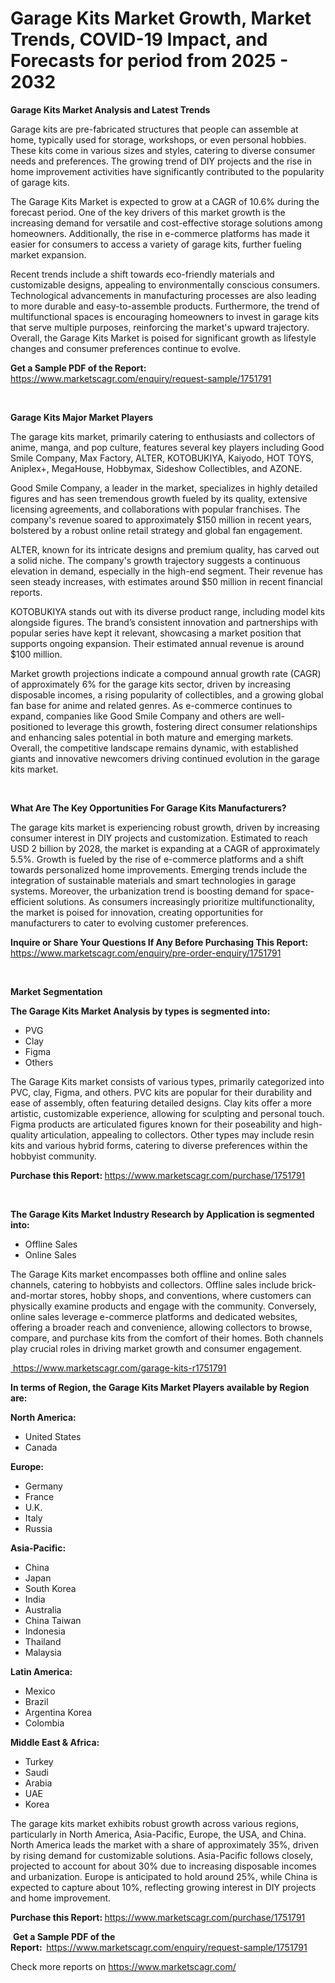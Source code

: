 <p><h1>Garage Kits Market Growth, Market Trends, COVID-19 Impact, and Forecasts for period from 2025 - 2032</h1></p><p><strong>Garage Kits Market Analysis and Latest Trends</strong></p>
<p><p>Garage kits are pre-fabricated structures that people can assemble at home, typically used for storage, workshops, or even personal hobbies. These kits come in various sizes and styles, catering to diverse consumer needs and preferences. The growing trend of DIY projects and the rise in home improvement activities have significantly contributed to the popularity of garage kits.</p><p>The Garage Kits Market is expected to grow at a CAGR of 10.6% during the forecast period. One of the key drivers of this market growth is the increasing demand for versatile and cost-effective storage solutions among homeowners. Additionally, the rise in e-commerce platforms has made it easier for consumers to access a variety of garage kits, further fueling market expansion.</p><p>Recent trends include a shift towards eco-friendly materials and customizable designs, appealing to environmentally conscious consumers. Technological advancements in manufacturing processes are also leading to more durable and easy-to-assemble products. Furthermore, the trend of multifunctional spaces is encouraging homeowners to invest in garage kits that serve multiple purposes, reinforcing the market's upward trajectory. Overall, the Garage Kits Market is poised for significant growth as lifestyle changes and consumer preferences continue to evolve.</p></p>
<p><strong>Get a Sample PDF of the Report:&nbsp;</strong> <a href="https://www.marketscagr.com/enquiry/request-sample/1751791?utm_campaign=2291&utm_medium=2&utm_source=Github&utm_content=ia&utm_term=07022025&utm_id=garage-kits">https://www.marketscagr.com/enquiry/request-sample/1751791</a></p>
<p>&nbsp;</p>
<p><strong>Garage Kits Major Market Players</strong></p>
<p><p>The garage kits market, primarily catering to enthusiasts and collectors of anime, manga, and pop culture, features several key players including Good Smile Company, Max Factory, ALTER, KOTOBUKIYA, Kaiyodo, HOT TOYS, Aniplex+, MegaHouse, Hobbymax, Sideshow Collectibles, and AZONE. </p><p>Good Smile Company, a leader in the market, specializes in highly detailed figures and has seen tremendous growth fueled by its quality, extensive licensing agreements, and collaborations with popular franchises. The company's revenue soared to approximately $150 million in recent years, bolstered by a robust online retail strategy and global fan engagement.</p><p>ALTER, known for its intricate designs and premium quality, has carved out a solid niche. The company's growth trajectory suggests a continuous elevation in demand, especially in the high-end segment. Their revenue has seen steady increases, with estimates around $50 million in recent financial reports.</p><p>KOTOBUKIYA stands out with its diverse product range, including model kits alongside figures. The brand’s consistent innovation and partnerships with popular series have kept it relevant, showcasing a market position that supports ongoing expansion. Their estimated annual revenue is around $100 million.</p><p>Market growth projections indicate a compound annual growth rate (CAGR) of approximately 6% for the garage kits sector, driven by increasing disposable incomes, a rising popularity of collectibles, and a growing global fan base for anime and related genres. As e-commerce continues to expand, companies like Good Smile Company and others are well-positioned to leverage this growth, fostering direct consumer relationships and enhancing sales potential in both mature and emerging markets. Overall, the competitive landscape remains dynamic, with established giants and innovative newcomers driving continued evolution in the garage kits market.</p></p>
<p>&nbsp;</p>
<p><strong>What Are The Key Opportunities For Garage Kits Manufacturers?</strong></p>
<p><p>The garage kits market is experiencing robust growth, driven by increasing consumer interest in DIY projects and customization. Estimated to reach USD 2 billion by 2028, the market is expanding at a CAGR of approximately 5.5%. Growth is fueled by the rise of e-commerce platforms and a shift towards personalized home improvements. Emerging trends include the integration of sustainable materials and smart technologies in garage systems. Moreover, the urbanization trend is boosting demand for space-efficient solutions. As consumers increasingly prioritize multifunctionality, the market is poised for innovation, creating opportunities for manufacturers to cater to evolving customer preferences.</p></p>
<p><strong>Inquire or Share Your Questions If Any Before Purchasing This Report:</strong> <a href="https://www.marketscagr.com/enquiry/pre-order-enquiry/1751791?utm_campaign=2291&utm_medium=2&utm_source=Github&utm_content=ia&utm_term=07022025&utm_id=garage-kits">https://www.marketscagr.com/enquiry/pre-order-enquiry/1751791</a></p>
<p>&nbsp;</p>
<p><strong>Market Segmentation</strong></p>
<p><strong>The Garage Kits Market Analysis by types is segmented into:</strong></p>
<p><ul><li>PVG</li><li>Clay</li><li>Figma</li><li>Others</li></ul></p>
<p><p>The Garage Kits market consists of various types, primarily categorized into PVC, clay, Figma, and others. PVC kits are popular for their durability and ease of assembly, often featuring detailed designs. Clay kits offer a more artistic, customizable experience, allowing for sculpting and personal touch. Figma products are articulated figures known for their poseability and high-quality articulation, appealing to collectors. Other types may include resin kits and various hybrid forms, catering to diverse preferences within the hobbyist community.</p></p>
<p><strong>Purchase this Report:&nbsp;</strong><a href="https://www.marketscagr.com/purchase/1751791?utm_campaign=2291&utm_medium=2&utm_source=Github&utm_content=ia&utm_term=07022025&utm_id=garage-kits">https://www.marketscagr.com/purchase/1751791</a></p>
<p>&nbsp;</p>
<p><strong>The Garage Kits Market Industry Research by Application is segmented into:</strong></p>
<p><ul><li>Offline Sales</li><li>Online Sales</li></ul></p>
<p><p>The Garage Kits market encompasses both offline and online sales channels, catering to hobbyists and collectors. Offline sales include brick-and-mortar stores, hobby shops, and conventions, where customers can physically examine products and engage with the community. Conversely, online sales leverage e-commerce platforms and dedicated websites, offering a broader reach and convenience, allowing collectors to browse, compare, and purchase kits from the comfort of their homes. Both channels play crucial roles in driving market growth and consumer engagement.</p></p>
<p><a href="https://www.marketscagr.com/garage-kits-r1751791?utm_campaign=2291&utm_medium=2&utm_source=Github&utm_content=ia&utm_term=07022025&utm_id=garage-kits">&nbsp;https://www.marketscagr.com/garage-kits-r1751791</a></p>
<p><strong>In terms of Region, the Garage Kits Market Players available by Region are:</strong></p>
<p>
    <p> <strong> North America: </strong>
        <ul>
            <li>United States</li>
            <li>Canada</li>
        </ul>
        </p> 
    <p> <strong> Europe: </strong>
        <ul>
            <li>Germany</li>
            <li>France</li>
            <li>U.K.</li>
            <li>Italy</li>
            <li>Russia</li>
        </ul>
        </p> 
    <p> <strong> Asia-Pacific: </strong>
        <ul>
            <li>China</li>
            <li>Japan</li>
            <li>South Korea</li>
            <li>India</li>
            <li>Australia</li>
            <li>China Taiwan</li>
            <li>Indonesia</li>
            <li>Thailand</li>
            <li>Malaysia</li>
        </ul>
        </p> 
    <p> <strong> Latin America: </strong>
        <ul>
            <li>Mexico</li>
            <li>Brazil</li>
            <li>Argentina Korea</li>
            <li>Colombia</li>
        </ul>
        </p> 
    <p> <strong> Middle East & Africa: </strong>
        <ul>
            <li>Turkey</li>
            <li>Saudi</li>
            <li>Arabia</li>
            <li>UAE</li>
            <li>Korea</li>
        </ul>
    </p>
    </p>
<p><p>The garage kits market exhibits robust growth across various regions, particularly in North America, Asia-Pacific, Europe, the USA, and China. North America leads the market with a share of approximately 35%, driven by rising demand for customizable solutions. Asia-Pacific follows closely, projected to account for about 30% due to increasing disposable incomes and urbanization. Europe is anticipated to hold around 25%, while China is expected to capture about 10%, reflecting growing interest in DIY projects and home improvement.</p></p>
<p><strong>Purchase this Report: </strong><a href="https://www.marketscagr.com/purchase/1751791?utm_campaign=2291&utm_medium=2&utm_source=Github&utm_content=ia&utm_term=07022025&utm_id=garage-kits">https://www.marketscagr.com/purchase/1751791</a></p>
<p>&nbsp;<strong>Get a Sample PDF of the Report:&nbsp;&nbsp;</strong><a href="https://www.marketscagr.com/enquiry/request-sample/1751791?utm_campaign=2291&utm_medium=2&utm_source=Github&utm_content=ia&utm_term=07022025&utm_id=garage-kits">https://www.marketscagr.com/enquiry/request-sample/1751791</a></p>
<p><strong></strong></p>
<p>Check more reports on <a href="https://www.marketscagr.com/?utm_campaign=2291&utm_medium=2&utm_source=Github&utm_content=ia&utm_term=07022025&utm_id=garage-kits">https://www.marketscagr.com/</a></p>